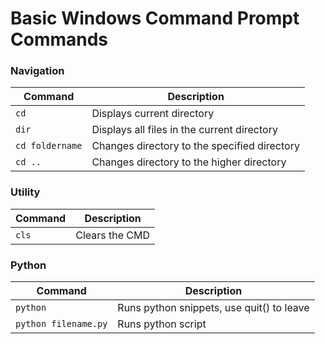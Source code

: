 # Basic Windows Command Prompt Commands


### Navigation

| Command | Description |
| ------- | ----------- |
| `cd` | Displays current directory |
| `dir` | Displays all files in the current directory |
| `cd foldername` | Changes directory to the specified directory |
| `cd ..` | Changes directory to the higher directory |


### Utility

| Command | Description |
| ------- | ----------- |
| `cls` | Clears the CMD |


### Python

| Command | Description |
| ------- | ----------- |
| `python` | Runs python snippets, use quit() to leave |
| `python filename.py` | Runs python script |
